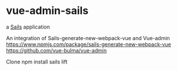 # vue-admin-sails

a [Sails](http://sailsjs.com) application

An integration of Sails-generate-new-webpack-vue and Vue-admin
https://www.npmjs.com/package/sails-generate-new-webpack-vue
https://github.com/vue-bulma/vue-admin

Clone
npm install
sails lift